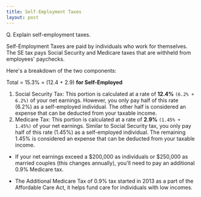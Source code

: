 ```yaml
---
title: Self-Employment Taxes
layout: post
---
```


Q. Explain self-employment taxes.

Self-Employment Taxes are paid by individuals who work for themselves. The SE tax pays Social Security and Medicare taxes that are withheld from employees' paychecks.

Here's a breakdown of the two components:

Total = 15.3% = (12.4 + 2.9) **for Self-Employed**

1. Social Security Tax: This portion is calculated at a rate of **12.4%** `(6.2% + 6.2%)` of your net earnings. However, you only pay half of this rate (6.2%) as a self-employed individual. The other half is considered an expense that can be deducted from your taxable income.
2. Medicare Tax: This portion is calculated at a rate of **2.9%** `(1.45% + 1.45%)` of your net earnings. Similar to Social Security tax, you only pay half of this rate (1.45%) as a self-employed individual. The remaining 1.45% is considered an expense that can be deducted from your taxable income.

- If your net earnings exceed a \$200,000 as individuals or \$250,000 as married couples (this changes annually), you'll need to pay an additional 0.9% Medicare tax.  

- The Additional Medicare Tax of 0.9% tax started in 2013 as a part of the Affordable Care Act, it helps fund care for individuals with low incomes.
